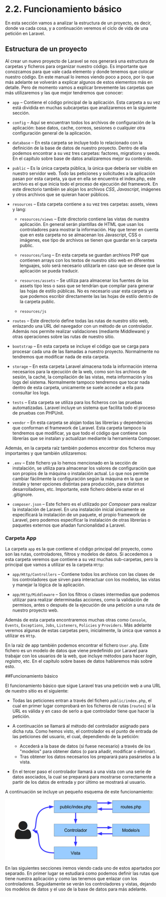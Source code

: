# 2.2. Funcionamiento básico

En esta sección vamos a analizar la estructura de un proyecto, es decir, donde va cada cosa, y a continuación veremos el ciclo de vida de una petición en Laravel.

## Estructura de un proyecto

Al crear un nuevo proyecto de Laravel se nos generará una estructura de carpetas y ficheros para organizar nuestro código. Es importante que conozcamos para que vale cada elemento y donde tenemos que colocar nuestro código. En este manual lo iremos viendo poco a poco, por lo que más adelante se volverán a explicar algunos de estos elementos más en detalle. Pero de momento vamos a explicar brevemente las carpetas que más utilizaremos y las que mejor tendremos que conocer:

 - `app` – Contiene el código principal de la aplicación. Esta carpeta a su vez está dividida en muchas subcarpetas que analizaremos en la siguiente sección.

- `config` – Aquí se encuentran todos los archivos de configuración de la aplicación: base datos, cache, correos, sesiones o cualquier otra configuración general de la aplicación.

- `database` – En esta carpeta se incluye todo lo relacionado con la definición de la base de datos de nuestro proyecto. Dentro de ella podemos encontrar a su vez tres carpetas: factores, migrations y seeds. En el capítulo sobre base de datos analizaremos mejor su contenido.

- `public` – Es la única carpeta pública, la única que debería ser visible en nuestro servidor web. Todo las peticiones y solicitudes a la aplicación pasan por esta carpeta, ya que en ella se encuentra el index.php, este archivo es el que inicia todo el proceso de ejecución del framework. En este directorio también se alojan los archivos _CSS_, _Javascript_, imágenes y otros archivos que se quieran hacer públicos.

- `resources` – Esta carpeta contiene a su vez tres carpetas: assets, views y lang:

  - `resources/views` – Este directorio contiene las vistas de nuestra aplicación. En general serán plantillas de HTML que usan los controladores para mostrar la información. Hay que tener en cuenta que en esta carpeta no se almacenan los Javascript, CSS o imágenes, ese tipo de archivos se tienen que guardar en la carpeta public.

  - `resources/lang` – En esta carpeta se guardan archivos PHP que contienen arrays con los textos de nuestro sitio web en diferentes lenguajes, solo será necesario utilizarla en caso que se desee que la aplicación se pueda traducir.

  - `resources/assets` – Se utiliza para almacenar los fuentes de los assets tipo less o sass que se tendrían que compilar para generar las hojas de estilo públicas. No es necesario usar esta carpeta ya que podemos escribir directamente las las hojas de estilo dentro de la carpeta public.

  - `resources/js`

- `routes` – Este directorio define todas las rutas de nuestro sitio web, enlazando una URL del navegador con un método de un controlador. Además nos permite realizar validaciones (mediante Middleware) y otras operaciones sobre las rutas de nuestro sitio.

- `bootstrap` – En esta carpeta se incluye el código que se carga para procesar cada una de las llamadas a nuestro proyecto. Normalmente no tendremos que modificar nada de esta carpeta.

- `storage` – En esta carpeta Laravel almacena toda la información interna necesarios para la ejecución de la web, como son los archivos de sesión, la caché, la compilación de las vistas, meta información y los logs del sistema. Normalmente tampoco tendremos que tocar nada dentro de esta carpeta, unicamente se suele acceder a ella para consultar los logs.

- `tests` – Esta carpeta se utiliza para los ficheros con las pruebas automatizadas. Laravel incluye un sistema que facilita todo el proceso de pruebas con PHPUnit.

- `vendor` – En esta carpeta se alojan todas las librerías y dependencias que conforman el framework de Laravel. Esta carpeta tampoco la tendremos que modificar, ya que todo el código que contiene son librerías que se instalan y actualizan mediante la herramienta Composer.

Además, en la carpeta raíz también podemos encontrar dos ficheros muy importantes y que también utilizaremos:

- `.env` – Este fichero ya lo hemos mencionado en la sección de instalación, se utiliza para almacenar los valores de configuración que son propios de la máquina o instalación actual. Lo que nos permite cambiar fácilmente la configuración según la máquina en la que se instale y tener opciones distintas para producción, para distintos desarrolladores, etc. Importante, este fichero debería estar en el .gitignore.

- `composer.json` – Este fichero es el utilizado por _Composer_ para realizar la instalación de Laravel. En una instalación inicial únicamente se especificará la instalación de un paquete, el propio framework de Laravel, pero podemos especificar la instalación de otras librerías o paquetes externos que añadan funcionalidad a Laravel.

### Carpeta App

La carpeta `app` es la que contiene el código principal del proyecto, como son las rutas, controladores, filtros y modelos de datos. Si accedemos a esta carpeta veremos que contiene a su vez muchas sub-carpetas, pero la principal que vamos a utilizar es la carpeta `Http`:

- `app/Http/Controllers` – Contiene todos los archivos con las clases de los controladores que sirven para interactuar con los modelos, las vistas y manejar la lógica de la aplicación.

- `app/Http/Middleware` – Son los filtros o clases intermedias que podemos utilizar para realizar determinadas acciones, como la validación de permisos, antes o después de la ejecución de una petición a una ruta de nuestro proyecto web.

Además de esta carpeta encontraremos muchas otras como `Console`, `Events`, `Exceptions`, `Jobs`, `Listeners`, `Policies` y `Providers`. Más adelante veremos algunas de estas carpetas pero, inicialmente, la única que vamos a utilizar es `Http`.

En la raíz de app también podemos encontrar el fichero `User.php`. Este fichero es un modelo de datos que viene predefinido por Laravel para trabajar con los usuarios de la web, que incluye métodos para hacer _login_, _registro_, etc. En el capítulo sobre bases de datos hablaremos más sobre esto.

##Funcionamiento básico

El funcionamiento básico que sigue Laravel tras una petición web a una URL de nuestro sitio es el siguiente:

- Todas las peticiones entran a través del fichero `public/index.php`, el cual en primer lugar comprobará en los ficheros de rutas (`routes`) si la URL es válida y en caso de serlo a que controlador tiene que hacer la petición.

- A continuación se llamará al método del controlador asignado para dicha ruta. Como hemos visto, el controlador es el punto de entrada de las peticiones del usuario, el cual, dependiendo de la petición:

  - Accederá a la base de datos (si fuese necesario) a través de los "modelos" para obtener datos (o para añadir, modificar o eliminar).
  - Tras obtener los datos necesarios los preparará para pasárselos a la vista.

- En el tercer paso el controlador llamará a una vista con una serie de datos asociados, la cual se preparará para mostrarse correctamente a partir de los datos de entrada y por último se mostrará al usuario.

A continuación se incluye un pequeño esquema de este funcionamiento:

![Esquema de funcionamiento de una petición Laravel](./images/esquema_funcionamiento.png)

En las siguientes secciones iremos viendo cada uno de estos apartados por separado. En primer lugar se estudiará como podemos definir las rutas que tiene nuestra aplicación y como las tenemos que enlazar con los controladores. Seguidamente se verán los controladores y vistas, dejando los modelos de datos y el uso de la base de datos para más adelante.
